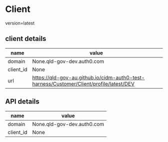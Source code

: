 
# Client

version=latest

## client details

|name|value|
| --- | --- |
|domain|None.qld-gov-dev.auth0.com|
|client_id|None|
|url|https://qld-gov-au.github.io/cidm-auth0-test-harness/Customer/Client/profile/latest/DEV|


## API details

|name|value|
| --- | --- |
|domain|None.qld-gov-dev.auth0.com|
|client_id|None|

